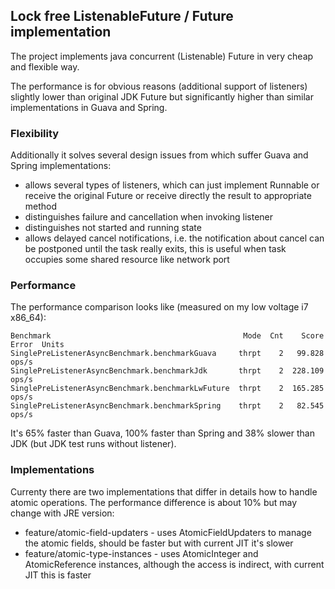 ## Lock free ListenableFuture / Future implementation

The project implements java concurrent (Listenable) Future in very cheap and flexible way.

The performance is for obvious reasons (additional support of listeners) slightly lower than original JDK Future but significantly higher than similar implementations in Guava and Spring.

### Flexibility

Additionally it solves several design issues from which suffer Guava and Spring implementations:
- allows several types of listeners, which can just implement Runnable or receive the original Future or receive directly the result to appropriate method
- distinguishes failure and cancellation when invoking listener
- distinguishes not started and running state
- allows delayed cancel notifications, i.e. the notification about cancel can be postponed until the task really exits, this is useful when task occupies some shared resource like network port

### Performance

The performance comparison looks like (measured on my low voltage i7 x86_64):
```
Benchmark                                           Mode  Cnt    Score   Error  Units
SinglePreListenerAsyncBenchmark.benchmarkGuava     thrpt    2   99.828          ops/s
SinglePreListenerAsyncBenchmark.benchmarkJdk       thrpt    2  228.109          ops/s
SinglePreListenerAsyncBenchmark.benchmarkLwFuture  thrpt    2  165.285          ops/s
SinglePreListenerAsyncBenchmark.benchmarkSpring    thrpt    2   82.545          ops/s
```

It's 65% faster than Guava, 100% faster than Spring and 38% slower than JDK (but JDK test runs without  listener).

### Implementations

Currenty there are two implementations that differ in details how to handle atomic operations. The performance difference is about 10% but may change with JRE version:
- feature/atomic-field-updaters - uses AtomicFieldUpdaters to manage the atomic fields, should be faster but with current JIT it's slower
- feature/atomic-type-instances - uses AtomicInteger and AtomicReference instances, although the access is indirect, with current JIT this is faster
